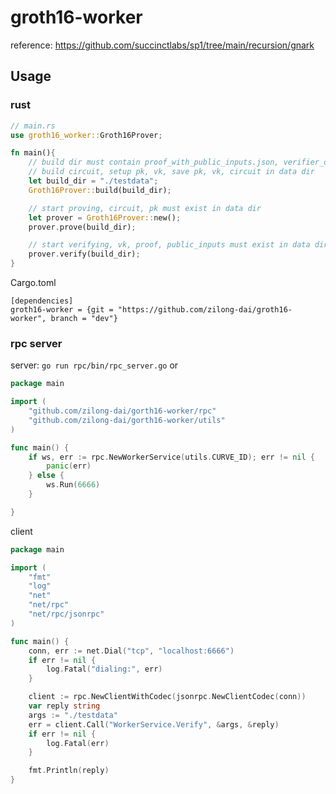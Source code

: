 # groth16-worker

reference: https://github.com/succinctlabs/sp1/tree/main/recursion/gnark

## Usage

### rust
```rust
// main.rs
use groth16_worker::Groth16Prover;

fn main(){
    // build dir must contain proof_with_public_inputs.json, verifier_only_circuit_data.json, common_circuit_data.json
    // build circuit, setup pk, vk, save pk, vk, circuit in data dir
    let build_dir = "./testdata";
    Groth16Prover::build(build_dir);

    // start proving, circuit, pk must exist in data dir
    let prover = Groth16Prover::new();
    prover.prove(build_dir);

    // start verifying, vk, proof, public_inputs must exist in data dir
    prover.verify(build_dir);
}
```

Cargo.toml
```
[dependencies]
groth16-worker = {git = "https://github.com/zilong-dai/groth16-worker", branch = "dev"}
```

### rpc server

server: `go run rpc/bin/rpc_server.go` or 
```go
package main

import (
	"github.com/zilong-dai/gorth16-worker/rpc"
	"github.com/zilong-dai/gorth16-worker/utils"
)

func main() {
	if ws, err := rpc.NewWorkerService(utils.CURVE_ID); err != nil {
		panic(err)
	} else {
		ws.Run(6666)
	}

}

```

client
```go
package main

import (
	"fmt"
	"log"
	"net"
	"net/rpc"
	"net/rpc/jsonrpc"
)

func main() {
	conn, err := net.Dial("tcp", "localhost:6666")
	if err != nil {
		log.Fatal("dialing:", err)
	}

	client := rpc.NewClientWithCodec(jsonrpc.NewClientCodec(conn))
	var reply string
	args := "./testdata"
	err = client.Call("WorkerService.Verify", &args, &reply)
	if err != nil {
		log.Fatal(err)
	}

	fmt.Println(reply)
}
```